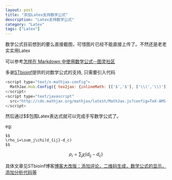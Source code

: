 ```yaml
---
layout: post
title: "添加Latex支持数学公式"
description: "Latex支持数学公式"
category: "Latex"
tags: ["Latex"]
---
```

数学公式目前想到的要么直接截图，可惜图片已经不能直接上传了。不然还是老老实实用Latex

可以参考[怎样在 Markdown 中使用数学公式--图灵社区](http://www.ituring.com.cn/article/32403)

多谢[STbioinf](http://www.stbioinf.com/)提供的对数学公式的支持,   只需要引入代码

```javascript
<script type="text/x-mathjax-config">
  MathJax.Hub.Config({ tex2jax: {inlineMath: [['$','$'], ['\\(','\\)']]} });
</script>
<script type="text/javascript"
  src="http://cdn.mathjax.org/mathjax/latest/MathJax.js?config=TeX-AMS-MML_HTMLorMML">
</script>
```

然后通过$$包围Latex表达式就可以完成手写数学公式了。

eg:
```
$$
\rho_i=\sum_j\chi(d_{ij}-d_c)
$$
```

$$
\rho_i=\sum_j\chi(d_{ij}-d_c)
$$

具体文章见STbioinf博客[博客大改版：添加评论，二维码生成，数学公式的显示，添加分析代码等](http://www.stbioinf.com/2014/07/18/Change-blog-template.html#3)

